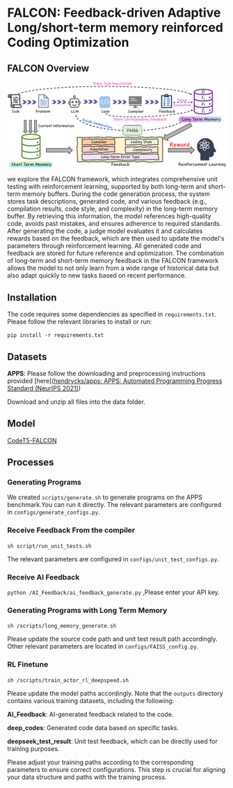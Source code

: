 # FALCON: Feedback-driven Adaptive Long/short-term memory reinforced Coding Optimization

## FALCON Overview
![overview](https://github.com/liturte/FALCON/blob/main/Data/overview%20(1).jpg)

we explore the FALCON framework, which integrates comprehensive unit testing with reinforcement learning, supported by both long-term and short-term memory buffers. During the code generation process, the system stores task descriptions, generated code, and various feedback (e.g., compilation results, code style, and complexity) in the long-term memory buffer. By retrieving this information, the model references high-quality code, avoids past mistakes, and ensures adherence to required standards. After generating the code, a judge model evaluates it and calculates rewards based on the feedback, which are then used to update the model's parameters through reinforcement learning. All generated code and feedback are stored for future reference and optimization. The combination of long-term and short-term memory feedback in the FALCON framework allows the model to not only learn from a wide range of historical data but also adapt quickly to new tasks based on recent performance.

## Installation

The code requires some dependencies as specified in `requirements.txt`. Please follow the relevant libraries to install or run:

```
pip install -r requirements.txt
```

## Datasets

**APPS**: Please follow the downloading and preprocessing instructions provided [here]([hendrycks/apps: APPS: Automated Programming Progress Standard (NeurIPS 2021)](https://github.com/hendrycks/apps))

Download and unzip all files into the data folder.

## Model
[CodeT5-FALCON](https://huggingface.co/Liturte123/codeT5-FALCON)

## Processes

### Generating Programs

We created `scripts/generate.sh` to generate programs on the APPS benchmark.You can run it directly. The relevant parameters are configured in `configs/generate_configs.py`.

### Receive Feedback From the compiler

 `sh script/run_unit_tests.sh`

The relevant parameters are configured in `configs/unit_test_configs.py`.

### Receive AI Feedback

 `python /AI_Feedback/ai_feedback_generate.py` ,Please enter your API key.

### Generating Programs with Long Term Memory

 `sh /scripts/long_memory_generate.sh`

Please update the source code path and unit test result path accordingly. Other relevant parameters are located in `configs/FAISS_config.py`.

### RL Finetune

  `sh /scripts/train_actor_rl_deepspeed.sh` 

Please update the model paths accordingly. Note that the `outputs` directory contains various training datasets, including the following:

**AI_Feedback**: AI-generated feedback related to the code.

**deep_codes**: Generated code data based on specific tasks.

**deepseek_test_result**: Unit test feedback, which can be directly used for training purposes.

Please adjust your training paths according to the corresponding parameters to ensure correct configurations. This step is crucial for aligning your data structure and paths with the training process.

